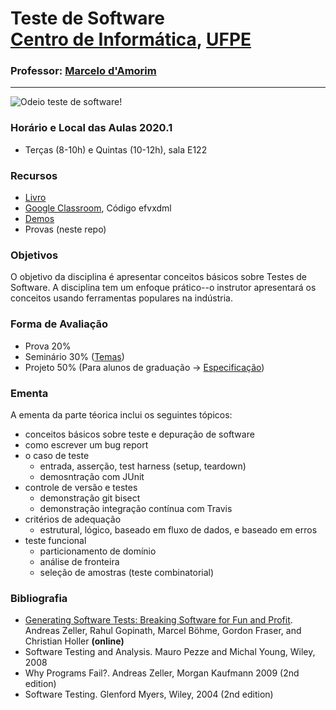 # Teste de Software <br> [Centro de Informática](http://www.cin.ufpe.br), [UFPE](http://www.ufpe.br) 
### Professor: [Marcelo d'Amorim](http://www.cin.ufpe.br/~damorim/)
<hr>

![Odeio teste de software!](https://raw.githubusercontent.com/damorim/testing-cin/master/img/scared-bug-clipart-1.jpg)

<!--Esta disciplina é oferecida na graduação e na pós-graduação, em semestres alternados.<br> 2019.1 -->

### Horário e Local das Aulas 2020.1
* Terças (8-10h) e Quintas (10-12h), sala E122

### Recursos
- [Livro](https://damorimrg.github.io/practical_testing_book/intro.html)
- [Google Classroom](https://classroom.google.com/u/1/c/NTM2NjMzODA2MzRa), Código efvxdml
- [Demos](https://github.com/damorimRG/practical_testing_book/tree/master/demos)
- Provas (neste repo)
<!--- [Planilha de notas](http://tiny.cc/6zgelz)-->

### Objetivos

O objetivo da disciplina é apresentar conceitos básicos sobre Testes de Software. A disciplina tem um enfoque prático--o instrutor apresentará os conceitos usando ferramentas populares na indústria.

### Forma de Avaliação

- Prova 20%
- Seminário 30% ([Temas](http://tiny.cc/g5helz))
- Projeto 50% (Para alunos de graduação -> [Especificação](http://tiny.cc/rxhelz))


### Ementa

A ementa da parte téorica inclui os seguintes tópicos:

* conceitos básicos sobre teste e depuração de software
* como escrever um bug report
* o caso de teste 
  * entrada, asserção, test harness (setup, teardown)
  * demosntração com JUnit
* controle de versão e testes
  * demonstração git bisect
  * demonstração integração contínua com Travis
* critérios de adequação
  * estrutural, lógico, baseado em fluxo de dados, e baseado em erros
* teste funcional
  * particionamento de domínio
  * análise de fronteira
  * seleção de amostras (teste combinatorial)


### Bibliografia
- [Generating Software Tests: Breaking Software for Fun and Profit](https://www.fuzzingbook.org/). Andreas Zeller, Rahul Gopinath, Marcel Böhme, Gordon Fraser, and Christian Holler <b>(online)</b>
- Software Testing and Analysis. Mauro Pezze and Michal Young, Wiley, 2008  
- Why Programs Fail?. Andreas Zeller, Morgan Kaufmann 2009 (2nd edition)
- Software Testing. Glenford Myers, Wiley, 2004 (2nd edition)


<!---

### Cronograma de Aulas

**Atenção!** 
*Este plano de aulas está sujeito a alterações durante o semestre, visite frequentemente a página para obter a versão mais atualizada, ou acompanhe os updates no repositório.*

| # | Data | Assunto | Vídeos |
|:---:|:----:|:----------------------:|:----------------------|
| 01 | 10/03/2020 | Visão geral da disciplina. | |
| 02 | 12/03/2020 | Definições: Falta versus falha, Teste versus depuração, e os vários tipos de teste. | [Specs](https://youtu.be/DafMDBHtwl4) |
| 03 | 17/03/2020 | Framework de testes. <b>Demo</b>: JUnit + Python unittest | - [Quiz](https://www.youtube.com/watch?v=ugTQz2HJeoM)<br>- [Agenda + Framework de Testes](https://www.youtube.com/watch?v=NvNQAuoAf6s)<br>- [Demo: JUnit+Hamcrest](https://youtu.be/GeQGAlpsUTk) |
| 04 | 19/03/2020 | Sistemas de build. <b>Demo</b>: Gradle |  |
| 05 | 24/03/2020 | Cobertura. <b>Demo</b>: Jacoco |  |
| 06 | 26/03/2020 | Teste de mutação. <b>Demo</b>: PIT |  |
| 06 | 31/03/2020 | Teste combinatorial. <b>Demo</b>: ACTS |  |
| 07 | 02/04/2020 | "Behavior-Driven Development". <b>Demo</b>: Cucumber |  |
| 08 | 07/04/2020 | UI Testing. <b>Demo</b>: Selenium, Watir |  |
| 09 | 09/04/2020 | Fuzzing. <b>Demo</b>: AFL |  |
| 10 | 14/04/2020| Prova | - |

-->

<!--
| - | -| Seminários | - |
| - | - | Apresentação de projetos | - |
-->
